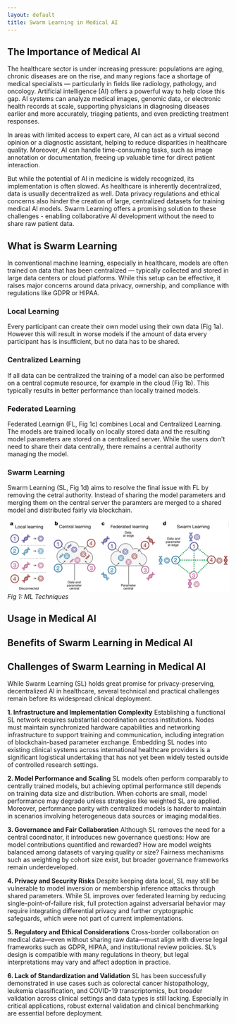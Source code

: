 ```yaml
---
layout: default
title: Swarm Learning in Medical AI
---
```


## The Importance of Medical AI

The healthcare sector is under increasing pressure: populations are aging, chronic diseases are on the rise, and many regions face a shortage of medical specialists — particularly in fields like radiology, pathology, and oncology. Artificial intelligence (AI) offers a powerful way to help close this gap. AI systems can analyze medical images, genomic data, or electronic health records at scale, supporting physicians in diagnosing diseases earlier and more accurately, triaging patients, and even predicting treatment responses.

In areas with limited access to expert care, AI can act as a virtual second opinion or a diagnostic assistant, helping to reduce disparities in healthcare quality. Moreover, AI can handle time-consuming tasks, such as image annotation or documentation, freeing up valuable time for direct patient interaction.

But while the potential of AI in medicine is widely recognized, its implementation is often slowed. As healthcare is inherently decentralized, data is usually decentralized as well. Data privacy regulations and ethical concerns also hinder the creation of large, centralized datasets for training medical AI models. Swarm Learning offers a promising solution to these challenges - enabling collaborative AI development without the need to share raw patient data.

## What is Swarm Learning

In conventional machine learning, especially in healthcare, models are often trained on data that has been centralized — typically collected and stored in large data centers or cloud platforms. While this setup can be effective, it raises major concerns around data privacy, ownership, and compliance with regulations like GDPR or HIPAA.

### Local Learning

Every participant can create their own model using their own data (Fig 1a). However this will result in worse models if the amount of data ervery participant has is insufficient, but no data has to be shared.

### Centralized Learning

If all data can be centralized the training of a model can also be performed on a central copmute resource, for example in the cloud (Fig 1b). This typically results in better performance than locally trained models.

### Federated Learning

Federated Learnign (FL, Fig 1c) combines Local and Centralized Learning. The models are trained locally on locally stored data and the resulting model parameters are stored on a centralized server. While the users don't need to share their data centrally, there remains a central authority managing the model.

### Swarm Learning

Swarm Learning (SL, Fig 1d) aims to resolve the final issue with FL by removing the cetral authority. Instead of sharing the model parameters and merging them on the central server the paramters are merged to a shared model and distributed fairly via blockchain.

![Fig. 1 - ML Techniques](/docs/assets/images/ml-techniken.png)
*Fig 1: ML Techniques*

## Usage in Medical AI

## Benefits of Swarm Learning in Medical AI


## Challenges of Swarm Learning in Medical AI

While Swarm Learning (SL) holds great promise for privacy-preserving, decentralized AI in healthcare, several technical and practical challenges remain before its widespread clinical deployment.

**1. Infrastructure and Implementation Complexity**
Establishing a functional SL network requires substantial coordination across institutions. Nodes must maintain synchronized hardware capabilities and networking infrastructure to support training and communication, including integration of blockchain-based parameter exchange. Embedding SL nodes into existing clinical systems across international healthcare providers is a significant logistical undertaking that has not yet been widely tested outside of controlled research settings.

**2. Model Performance and Scaling**
SL models often perform comparably to centrally trained models, but achieving optimal performance still depends on training data size and distribution. When cohorts are small, model performance may degrade unless strategies like weighted SL are applied. Moreover, performance parity with centralized models is harder to maintain in scenarios involving heterogeneous data sources or imaging modalities.

**3. Governance and Fair Collaboration**
Although SL removes the need for a central coordinator, it introduces new governance questions: How are model contributions quantified and rewarded? How are model weights balanced among datasets of varying quality or size? Fairness mechanisms such as weighting by cohort size exist, but broader governance frameworks remain underdeveloped.

**4. Privacy and Security Risks**
Despite keeping data local, SL may still be vulnerable to model inversion or membership inference attacks through shared parameters. While SL improves over federated learning by reducing single-point-of-failure risk, full protection against adversarial behavior may require integrating differential privacy and further cryptographic safeguards, which were not part of current implementations.

**5. Regulatory and Ethical Considerations**
Cross-border collaboration on medical data—even without sharing raw data—must align with diverse legal frameworks such as GDPR, HIPAA, and institutional review policies. SL’s design is compatible with many regulations in theory, but legal interpretations may vary and affect adoption in practice.

**6. Lack of Standardization and Validation**
SL has been successfully demonstrated in use cases such as colorectal cancer histopathology, leukemia classification, and COVID-19 transcriptomics, but broader validation across clinical settings and data types is still lacking. Especially in critical applications, robust external validation and clinical benchmarking are essential before deployment.